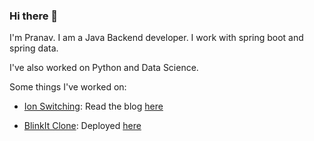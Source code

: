 ### Hi there 👋

I'm Pranav. I am a Java Backend developer. I work with spring boot and spring data.

I've also worked on Python and Data Science. 

Some things I've worked on:
- [Ion Switching](https://github.com/git-pranavr/kaggle/tree/main/Ion%20Switching): Read the blog [here](https://littleblue.neocities.org/blog/IonSwitching.html)

- [BlinkIt Clone](https://github.com/Imaryan08/blinkit): Deployed [here](https://blinkit.netlify.app/)


